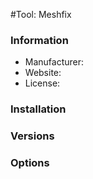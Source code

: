 #Tool: Meshfix

### Information

- Manufacturer:
- Website:
- License:

### Installation

### Versions

### Options